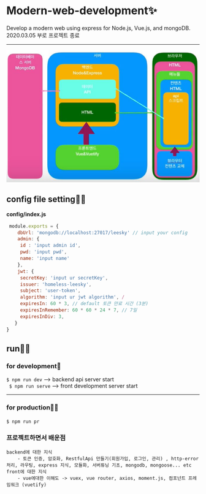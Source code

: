 # Modern-web-development✨
 Develop a modern web using express for Node.js, Vue.js, and mongoDB.
 <br>
 2020.03.05 부로 프로젝트 종료
<hr>

<img src="./structure.JPG" />

## config file setting🐱‍🏍

**config/index.js**  

```javascript
 module.exports = {
    dbUrl: 'mongodb://localhost:27017/leesky' // input your config
    admin: {
     id : 'input admin id',
     pwd: 'input pwd',
     name: 'input name'
    },
    jwt: {
     secretKey: 'input ur secretKey',
     issuer: 'homeless-leesky',
     subject: 'user-token',
     algorithm: 'input ur jwt algorithm', /
     expiresIn: 60 * 3, // default 토큰 만료 시간 (3분)
     expiresInRemember: 60 * 60 * 24 * 7, // 7일
     expiresInDiv: 3, 
   }
}
```

## run🐱‍🐉

### for development💫 
` $ npm run dev ` --> backend api server start <br>
` $ npm run serve` --> front development server start

<hr>

### for production🐱‍👓

` $ npm run pr `

### 프로젝트하면서 배운점
    backend에 대한 지식
        - 토큰 인증, 암호화, RestfulApi 만들기(회원가입, 로그인, 관리) , http-error 처리, 라우팅, express 지식, 모듈화, 서버튜닝 기초, mongodb, mongoose... etc
    front에 대한 지식
        - vue에대한 이해도 -> vuex, vue router, axios, moment.js, 컴포넌트 프레임워크 (vuetify)


